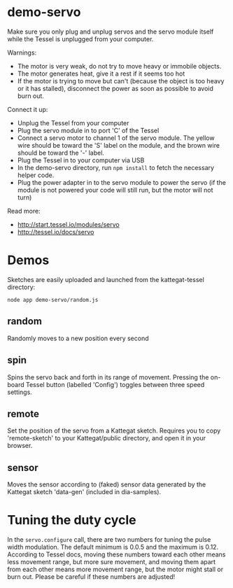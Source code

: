 # demo-servo

Make sure you only plug and unplug servos and the servo module itself
while the Tessel is unplugged from your computer.

Warnings:
* The motor is very weak, do not try to move heavy or immobile objects.
* The motor generates heat, give it a rest if it seems too hot
* If the motor is trying to move but can't (because the object is too heavy or it has stalled), disconnect the power as soon as possible to avoid burn out.

Connect it up:
* Unplug the Tessel from your computer
* Plug the servo module in to port 'C' of the Tessel
* Connect a servo motor to channel 1 of the servo module. The yellow wire should be toward the 'S' label on the module, and the brown wire should be toward the '-' label. 
* Plug the Tessel in to your computer via USB
* In the demo-servo directory, run `npm install` to fetch the necessary helper code.
* Plug the power adapter in to the servo module to power the servo (if the module is not powered your code will still run, but the motor will not turn)

Read more:
 * http://start.tessel.io/modules/servo
 * http://tessel.io/docs/servo
 
# Demos

Sketches are easily uploaded and launched from the kattegat-tessel directory:

```
node app demo-servo/random.js
```

## random

Randomly moves to a new position every second

## spin

Spins the servo back and forth in its range of movement. Pressing the on-board Tessel button (labelled 'Config') toggles between three speed settings.

## remote

Set the position of the servo from a Kattegat sketch. Requires you to copy 'remote-sketch' to your Kattegat/public directory, and open it in your browser.

## sensor

Moves the sensor according to (faked) sensor data generated by the Kattegat sketch 'data-gen' (included in dia-samples).

# Tuning the duty cycle
In the `servo.configure` call, there are two numbers for tuning the pulse width modulation. The default minimum is 0.0.5 and the maximum is 0.12. According to Tessel docs, moving these numbers toward each other means less movement range, but more sure movement, and moving them apart from each other means more movement range, but the motor might stall or burn out. Please be careful if these numbers are adjusted!